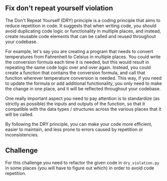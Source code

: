 ## Fix don't repeat yourself violation

The Don't Repeat Yourself (DRY) principle is a coding principle that aims to
reduce repetition in code. It suggests that when writing code, you should
avoid duplicating code logic or functionality in multiple places, and instead,
create reusable code elements that can be called and reused throughout your
codebase.

For example, let's say you are creating a program that needs to convert
temperatures from Fahrenheit to Celsius in multiple places. You could write the
conversion formula each time it is needed, but this would result in repeating
the same code logic over and over again. Instead, you could create a function
that contains the conversion formula, and call that function wherever
temperature conversion is needed. This way, if you need to update the formula
or add additional functionality, you only need to make the change in one place,
and it will be reflected throughout your codebase.

One really important aspect you need to pay attention is to standardize (as strictly as possible)
the inputs and outputs of the function, so that it compatible with the data types / structures
across the various places that it will be called.

By following the DRY principle, you can make your code more efficient,
easier to maintain, and less prone to errors caused by repetition or inconsistencies.

## Challenge

For this challenge you need to refactor the given code in `dry_violation.py` in some places (you will have to figure
out which) in order to avoid code repetition.
